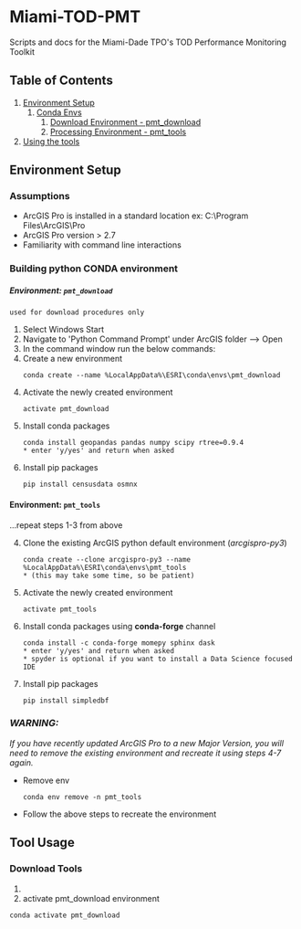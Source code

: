 # Miami-TOD-PMT
Scripts and docs for the Miami-Dade TPO's TOD Performance Monitoring Toolkit
## Table of Contents
1. [Environment Setup](#environment-setup)
   1. [Conda Envs](#building-python-conda-environment)
      1. [Download Environment - pmt_download](#env-pmt_download)
      2. [Processing Environment - pmt_tools](#env-pmt_tools)
3. [Using the tools](#tool-usage)

## Environment Setup
### Assumptions
- ArcGIS Pro is installed in a standard location
    ex: C:\Program Files\ArcGIS\Pro
- ArcGIS Pro version > 2.7
- Familiarity with command line interactions

### Building python CONDA environment

##### **Environment:** `pmt_download`
```used for download procedures only```
1. Select Windows Start
2. Navigate to 'Python Command Prompt' under ArcGIS folder --> Open
3. In the command window run the below commands:
4. Create a new environment
    ```
    conda create --name %LocalAppData%\ESRI\conda\envs\pmt_download
    ```
4) Activate the newly created environment
    ```
    activate pmt_download
    ```
5) Install conda packages
    ```
    conda install geopandas pandas numpy scipy rtree=0.9.4
    * enter 'y/yes' and return when asked
    ```
6) Install pip packages
    ```
    pip install censusdata osmnx
    ```

#### **Environment:** `pmt_tools`
...repeat steps 1-3 from above

4) Clone the existing ArcGIS python default environment (_arcgispro-py3_)
    ```
    conda create --clone arcgispro-py3 --name %LocalAppData%\ESRI\conda\envs\pmt_tools
    * (this may take some time, so be patient)
    ```
4) Activate the newly created environment
    ```
    activate pmt_tools
    ```
5) Install conda packages using **conda-forge** channel
    ```
    conda install -c conda-forge momepy sphinx dask
    * enter 'y/yes' and return when asked
    * spyder is optional if you want to install a Data Science focused IDE
    ```
6) Install pip packages
    ```
    pip install simpledbf
    ```

### _WARNING:_
_If you have recently updated ArcGIS Pro to a new Major Version, you will need to remove the existing environment and recreate it using
steps 4-7 again._
- Remove env
    ```
    conda env remove -n pmt_tools
    ```
- Follow the above steps to recreate the environment

## Tool Usage
### Download Tools
1) 
2) activate pmt_download environment
```
conda activate pmt_download
```